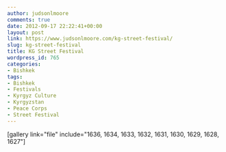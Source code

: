 ```yaml
---
author: judsonlmoore
comments: true
date: 2012-09-17 22:22:41+00:00
layout: post
link: https://www.judsonlmoore.com/kg-street-festival/
slug: kg-street-festival
title: KG Street Festival
wordpress_id: 765
categories:
- Bishkek
tags:
- Bishkek
- Festivals
- Kyrgyz Culture
- Kyrgyzstan
- Peace Corps
- Street Festival
---
```


[gallery link="file" include="1636, 1634, 1633, 1632, 1631, 1630, 1629, 1628, 1627"]
